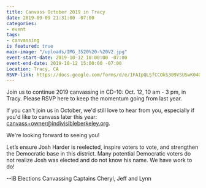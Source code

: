 ```yaml
---
title: Canvass October 2019 in Tracy
date: 2019-09-09 21:31:00 -07:00
categories:
- event
tags:
- canvassing
is featured: true
main-image: "/uploads/IMG_3520%20-%20V2.jpg"
event-start-date: 2019-10-12 10:00:00 -07:00
event-end-date: 2019-10-12 15:00:00 -07:00
Location: Tracy, CA
RSVP-link: https://docs.google.com/forms/d/e/1FAIpQLSfCCOkS309VSUSwK04Q31FjXsQOaDdo3IwWIodBAnmJee-Y1Q/viewform
---
```


Join us to continue 2019 canvassing in CD-10: Oct. 12, 10 am - 3 pm, in Tracy.  Please RSVP here to keep the momentum going from last year. 

If you can't join us in October, we'd still love to hear from you, especially if you'd like to canvass later this year: canvass+owner@indivisibleberkeley.org.  

We're looking forward to seeing you! 
 
Let’s ensure Josh Harder is reelected, inspire voters to vote, and strengthen the Democratic base in this district. Many potential Democratic voters do not realize Josh was elected and do not know his name. We have work to do! 

--IB Elections Canvassing Captains Cheryl, Jeff and Lynn
